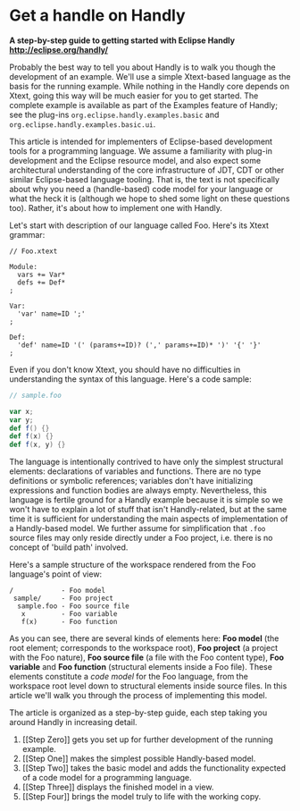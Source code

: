 # Get a handle on Handly
**A step-by-step guide to getting started with Eclipse Handly
http://eclipse.org/handly/**

Probably the best way to tell you about Handly is to walk you though
the development of an example. We'll use a simple Xtext-based language
as the basis for the running example. While nothing in the Handly core
depends on Xtext, going this way will be much easier for you to get started.
The complete example is available as part of the Examples feature of Handly;
see the plug-ins `org.eclipse.handly.examples.basic` and
`org.eclipse.handly.examples.basic.ui`.

This article is intended for implementers of Eclipse-based development tools
for a programming language. We assume a familiarity with plug-in development
and the Eclipse resource model, and also expect some architectural understanding
of the core infrastructure of JDT, CDT or other similar Eclipse-based language
tooling. That is, the text is not specifically about why you need a
(handle-based) code model for your language or what the heck it is
(although we hope to shed some light on these questions too). Rather,
it's about how to implement one with Handly.

Let's start with description of our language called Foo.
Here's its Xtext grammar:

```antlr
// Foo.xtext

Module:
  vars += Var*
  defs += Def*
;
	
Var:
  'var' name=ID ';'
;
	
Def:
  'def' name=ID '(' (params+=ID)? (',' params+=ID)* ')' '{' '}'
;
```

Even if you don't know Xtext, you should have no difficulties in understanding
the syntax of this language. Here's a code sample:

```scala
// sample.foo

var x;
var y;
def f() {}
def f(x) {}
def f(x, y) {}
```

The language is intentionally contrived to have only the simplest structural
elements: declarations of variables and functions. There are no type definitions
or symbolic references; variables don't have initializing expressions and
function bodies are always empty. Nevertheless, this language is fertile ground
for a Handly example because it is simple so we won't have to explain a lot of
stuff that isn't Handly-related, but at the same time it is sufficient for
understanding the main aspects of implementation of a Handly-based model.
We further assume for simplification that `.foo` source files may only reside
directly under a Foo project, i.e. there is no concept of 'build path' involved.

Here's a sample structure of the workspace rendered from the Foo language's
point of view:

    /            - Foo model
     sample/     - Foo project
      sample.foo - Foo source file
       x         - Foo variable
       f(x)      - Foo function

As you can see, there are several kinds of elements here: **Foo model**
(the root element; corresponds to the workspace root), **Foo project**
(a project with the Foo nature), **Foo source file** (a file with the Foo
content type), **Foo variable** and **Foo function** (structural elements
inside a Foo file). These elements constitute a *code model* for the
Foo language, from the workspace root level down to structural elements
inside source files. In this article we'll walk you through the process
of implementing this model.

The article is organized as a step-by-step guide, each step taking you 
around Handly in increasing detail.

1. [[Step Zero]] gets you set up for further development of the running example.
2. [[Step One]] makes the simplest possible Handly-based model.
3. [[Step Two]] takes the basic model and adds the functionality
expected of a code model for a programming language.
4. [[Step Three]] displays the finished model in a view.
5. [[Step Four]] brings the model truly to life with the working copy.